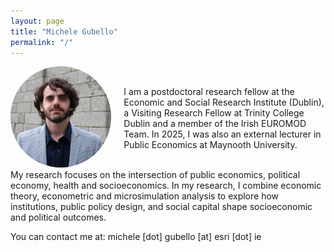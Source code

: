 ```yaml
---
layout: page
title: "Michele Gubello"
permalink: "/"
---
```

<head>
  <meta name="google-site-verification" content="VwKxZ5CBLhIcZXzI63qLFH1Hf-oeVN8g6N5vHHBaRAs" />
  <!-- Google tag (gtag.js) -->
<script async src="https://www.googletagmanager.com/gtag/js?id=G-XSH3BVKG0H"></script>
<script>
  window.dataLayer = window.dataLayer || [];
  function gtag(){dataLayer.push(arguments);}
  gtag('js', new Date());

  gtag('config', 'G-XSH3BVKG0H');
</script>

</head>


 <div style="display: flex; align-items: center;">
  <div style="flex: 1;">
    <img src="https://raw.githubusercontent.com/gubellom/gubellom.github.io/main/profile.JPG" alt="My Photo" style="width:200px; border-radius:50%;">
  </div>
  <div style="flex: 2; margin-left: 20px;">
    <p>
    
I am a postdoctoral research fellow at the Economic and Social Research Institute (Dublin), a Visiting Research Fellow at Trinity College Dublin and a member of the Irish EUROMOD Team. In 2025, I was also an external lecturer in Public Economics at Maynooth University. <!--<br>
<br> -->
</p>
  </div>
</div>
My research focuses on the intersection of public economics, political economy, health and socioeconomics. In my research, I combine economic theory, econometric and microsimulation analysis to explore how institutions, public policy design, and social capital shape socioeconomic and political outcomes.


<!--On this website, I will mostly share my research results.-->
You can contact me at: michele [dot] gubello [at] esri [dot] ie


<!--| <a href="https://gubellom.github.io/michelegubello_replication">RESEARCH</a> | <a href="https://shorturl.at/61bwb">GOOGLE SCHOLAR</a> | <a href="https://gubellom.github.io/michelegubello_Introduction/">R FOR DATA ANALYSIS</a> |-->

<!-- <a href="https://www.esri.ie/people/michele-gubello">Economic and Social Research Institute, Dublin</a>, -->

<!-- <a href="https://euromod-web.jrc.ec.europa.eu/overview/country-by-country/detail?id=10">Irish EUROMOD Team</a>. -->
